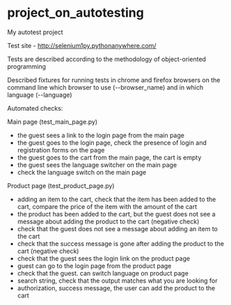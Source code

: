 # project_on_autotesting
My autotest project

Test site - http://selenium1py.pythonanywhere.com/

Tests are described according to the methodology of object-oriented programming

Described fixtures for running tests in chrome and firefox browsers on the command line which browser to use (--browser_name) and in which language (--language)

Automated checks:

Main page (test_main_page.py)
- the guest sees a link to the login page from the main page
- the guest goes to the login page, check the presence of login and registration forms on the page
- the guest goes to the cart from the main page, the cart is empty
- the guest sees the language switcher on the main page
- check the language switch on the main page

Product page (test_product_page.py)
- adding an item to the cart, check that the item has been added to the cart, compare the price of the item with the amount of the cart
- the product has been added to the cart, but the guest does not see a message about adding the product to the cart (negative check)
- check that the guest does not see a message about adding an item to the cart
- check that the success message is gone after adding the product to the cart (negative check)
- check that the guest sees the login link on the product page
- guest can go to the login page from the product page
- check that the guest. can switch language on product page
- search string, check that the output matches what you are looking for
- authorization, success message, the user can add the product to the cart
